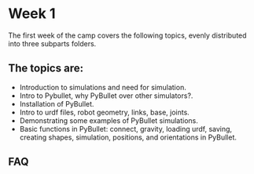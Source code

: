 # Week 1
The first week of the camp covers the following topics, evenly distributed into three subparts folders.
## The topics are:

* Introduction to simulations and need for simulation.
* Intro to Pybullet, why PyBullet over other simulators?.
* Installation of PyBullet.
* Intro to urdf files, robot geometry, links, base, joints.
* Demonstrating some examples of PyBullet simulations.
* Basic functions in PyBullet: connect, gravity, loading urdf, saving,
creating shapes, simulation, positions, and orientations in PyBullet.

## FAQ

